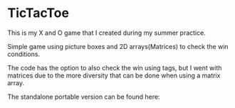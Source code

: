 # TicTacToe
This is my X and O game that I created during my summer practice.

Simple game using picture boxes and 2D arrays(Matrices) to check the win conditions.

The code has the option to also check the win using tags, but I went with matrices due to the more diversity that can be done when using a matrix array.

The standalone portable version can be found here: 
